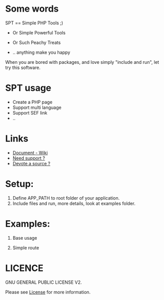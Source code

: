 # Some words

SPT == Simple PHP Tools ;)

- Or Simple Powerful Tools

- Or Such Peachy Treats

- .. anything make you happy

When you are bored with packages, and love simply "include and run", let try this software.

# SPT usage

- Create a PHP page
- Support multi language
- Support SEF link
- ..

# Links

- [Document - Wiki](https://github.com/smpleader/spt/wiki/)
- [Need support ?](https://github.com/smpleader/spt/issues)
- [Devote a source ?](https://github.com/smpleader/spt/pulls)

# Setup:

1. Define APP_PATH to root folder of your application.
2. Include files and run, more details, look at examples folder.

# Examples:

1. Base usage

2. Simple route

# LICENCE

GNU GENERAL PUBLIC LICENSE V2. 

Please see [License](https://www.gnu.org/licenses/old-licenses/gpl-2.0.en.html) for more information.